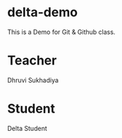 # delta-demo
This is a Demo for Git &amp; Github class.

# Teacher 
Dhruvi Sukhadiya

# Student
Delta Student